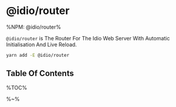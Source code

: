 # @idio/router

%NPM: @idio/router%

`@idio/router` is The Router For The Idio Web Server With Automatic Initialisation And Live Reload.

```sh
yarn add -E @idio/router
```

## Table Of Contents

%TOC%

%~%